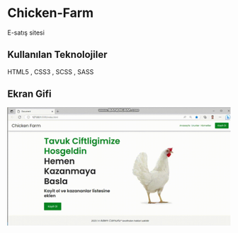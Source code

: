 <h1>Chicken-Farm</h1>

E-satış sitesi

<h2>Kullanılan Teknolojiler</h2>

HTML5 , CSS3  , SCSS  , SASS 

<h2>Ekran Gifi</h2>

![](ekran.gif)
